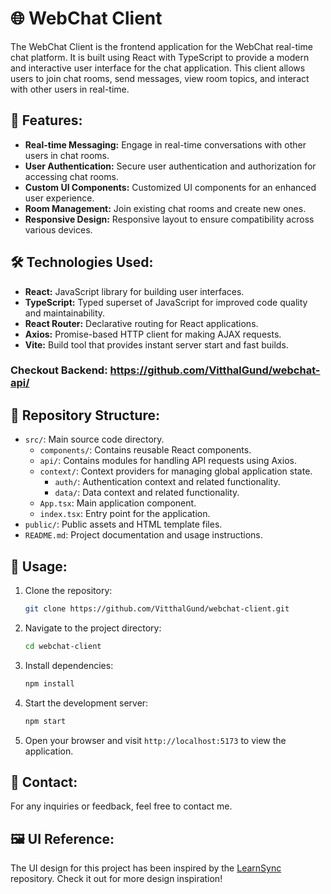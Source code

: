 # 🌐 WebChat Client

The WebChat Client is the frontend application for the WebChat real-time chat platform. It is built using React with TypeScript to provide a modern and interactive user interface for the chat application. This client allows users to join chat rooms, send messages, view room topics, and interact with other users in real-time.

## 🚀 Features:

- **Real-time Messaging:** Engage in real-time conversations with other users in chat rooms.
- **User Authentication:** Secure user authentication and authorization for accessing chat rooms.
- **Custom UI Components:** Customized UI components for an enhanced user experience.
- **Room Management:** Join existing chat rooms and create new ones.
- **Responsive Design:** Responsive layout to ensure compatibility across various devices.

## 🛠️ Technologies Used:

- **React:** JavaScript library for building user interfaces.
- **TypeScript:** Typed superset of JavaScript for improved code quality and maintainability.
- **React Router:** Declarative routing for React applications.
- **Axios:** Promise-based HTTP client for making AJAX requests.
- **Vite:** Build tool that provides instant server start and fast builds.

### Checkout Backend: https://github.com/VitthalGund/webchat-api/
## 📁 Repository Structure:

- `src/`: Main source code directory.
  - `components/`: Contains reusable React components.
  - `api/`: Contains modules for handling API requests using Axios.
  - `context/`: Context providers for managing global application state.
    - `auth/`: Authentication context and related functionality.
    - `data/`: Data context and related functionality.
  - `App.tsx`: Main application component.
  - `index.tsx`: Entry point for the application.
- `public/`: Public assets and HTML template files.
- `README.md`: Project documentation and usage instructions.

## 📝 Usage:

1. Clone the repository:

   ```bash
   git clone https://github.com/VitthalGund/webchat-client.git
   ```

2. Navigate to the project directory:

   ```bash
   cd webchat-client
   ```

3. Install dependencies:

   ```bash
   npm install
   ```

4. Start the development server:

   ```bash
   npm start
   ```

5. Open your browser and visit `http://localhost:5173` to view the application.

## 📧 Contact:

For any inquiries or feedback, feel free to contact me.

## 🖼️ UI Reference:

The UI design for this project has been inspired by the [LearnSync](https://github.com/VitthalGund/LearnSync) repository. Check it out for more design inspiration!
